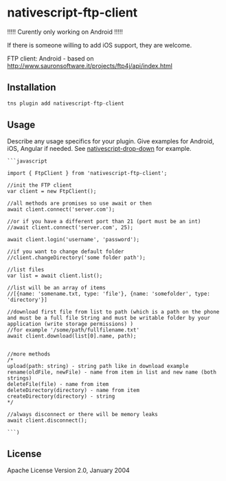 # nativescript-ftp-client

!!!!! Curently only working on Android !!!!!

If there is someone willing to add iOS support, they are welcome.

FTP client:
Android - based on http://www.sauronsoftware.it/projects/ftp4j/api/index.html


## Installation

```javascript
tns plugin add nativescript-ftp-client
```

## Usage 

Describe any usage specifics for your plugin. Give examples for Android, iOS, Angular if needed. See [nativescript-drop-down](https://www.npmjs.com/package/nativescript-drop-down) for example.
	
	```javascript
    
    import { FtpClient } from 'nativescript-ftp-client';

    //init the FTP client
    var client = new FtpClient();

    //all methods are promises so use await or then
    await client.connect('server.com');

    //or if you have a different port than 21 (port must be an int)
    //await client.connect('server.com', 25);

    await client.login('username', 'password');

    //if you want to change default folder
    //client.changeDirectory('some folder path');

    //list files
    var list = await client.list();

    //list will be an array of items
    //[{name: 'somename.txt, type: 'file'}, {name: 'somefolder', type: 'directory'}]

    //download first file from list to path (which is a path on the phone and must be a full file String and must be writable folder by your application (write storage permissions) )
    //for example '/some/path/fullfilename.txt'
    await client.download(list[0].name, path);


    //more methods
    /*
    upload(path: string) - string path like in download example
    rename(oldFile, newFile) - name from item in list and new name (both strings)
    deleteFile(file) - name from item
    deleteDirectory(directory) - name from item
    createDirectory(directory) - string
    */

    //always disconnect or there will be memory leaks
    await client.disconnect();

    ```)

    
## License

Apache License Version 2.0, January 2004
